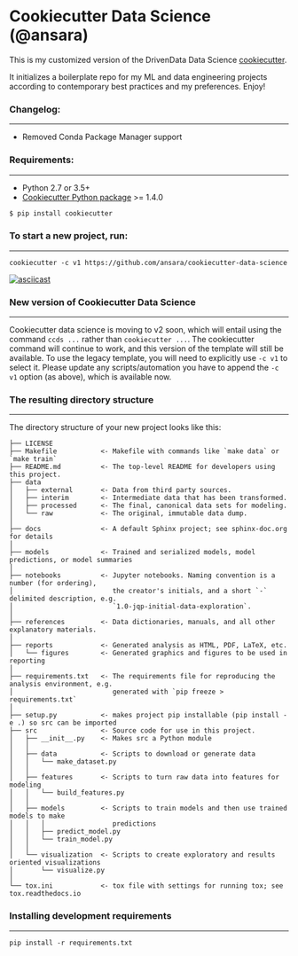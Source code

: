 # Cookiecutter Data Science (@ansara)

This is my customized version of the DrivenData Data
Science [cookiecutter](http://drivendata.github.io/cookiecutter-data-science/).

It initializes a boilerplate repo for my ML and data engineering projects according to contemporary best practices and
my preferences. Enjoy!

### Changelog:
-----------

- Removed Conda Package Manager support


### Requirements:
-----------

- Python 2.7 or 3.5+
- [Cookiecutter Python package](http://cookiecutter.readthedocs.org/en/latest/installation.html) >= 1.4.0

``` bash
$ pip install cookiecutter
```

### To start a new project, run:
------------

    cookiecutter -c v1 https://github.com/ansara/cookiecutter-data-science

[![asciicast](https://asciinema.org/a/244658.svg)](https://asciinema.org/a/244658)

### New version of Cookiecutter Data Science
------------
Cookiecutter data science is moving to v2 soon, which will entail using the command `ccds ...` rather
than `cookiecutter ...`. The cookiecutter command will continue to work, and this version of the template will still be
available. To use the legacy template, you will need to explicitly use `-c v1` to select it. Please update any
scripts/automation you have to append the `-c v1` option (as above), which is available now.


### The resulting directory structure
------------

The directory structure of your new project looks like this:

```
├── LICENSE
├── Makefile           <- Makefile with commands like `make data` or `make train`
├── README.md          <- The top-level README for developers using this project.
├── data
│   ├── external       <- Data from third party sources.
│   ├── interim        <- Intermediate data that has been transformed.
│   ├── processed      <- The final, canonical data sets for modeling.
│   └── raw            <- The original, immutable data dump.
│
├── docs               <- A default Sphinx project; see sphinx-doc.org for details
│
├── models             <- Trained and serialized models, model predictions, or model summaries
│
├── notebooks          <- Jupyter notebooks. Naming convention is a number (for ordering),
│                         the creator's initials, and a short `-` delimited description, e.g.
│                         `1.0-jqp-initial-data-exploration`.
│
├── references         <- Data dictionaries, manuals, and all other explanatory materials.
│
├── reports            <- Generated analysis as HTML, PDF, LaTeX, etc.
│   └── figures        <- Generated graphics and figures to be used in reporting
│
├── requirements.txt   <- The requirements file for reproducing the analysis environment, e.g.
│                         generated with `pip freeze > requirements.txt`
│
├── setup.py           <- makes project pip installable (pip install -e .) so src can be imported
├── src                <- Source code for use in this project.
│   ├── __init__.py    <- Makes src a Python module
│   │
│   ├── data           <- Scripts to download or generate data
│   │   └── make_dataset.py
│   │
│   ├── features       <- Scripts to turn raw data into features for modeling
│   │   └── build_features.py
│   │
│   ├── models         <- Scripts to train models and then use trained models to make
│   │   │                 predictions
│   │   ├── predict_model.py
│   │   └── train_model.py
│   │
│   └── visualization  <- Scripts to create exploratory and results oriented visualizations
│       └── visualize.py
│
└── tox.ini            <- tox file with settings for running tox; see tox.readthedocs.io
```

### Installing development requirements
------------

    pip install -r requirements.txt
